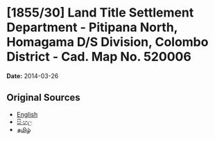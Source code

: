 # [1855/30] Land Title Settlement Department - Pitipana North, Homagama D/S Division, Colombo District - Cad. Map No. 520006

**Date:** 2014-03-26

## Original Sources

- [English](https://documents.gov.lk/view/extra-gazettes/2014/3/1855-30_E.pdf)
- [සිංහල](https://documents.gov.lk/view/extra-gazettes/2014/3/1855-30_S.pdf)
- [தமிழ்](https://documents.gov.lk/view/extra-gazettes/2014/3/1855-30_T.pdf)

